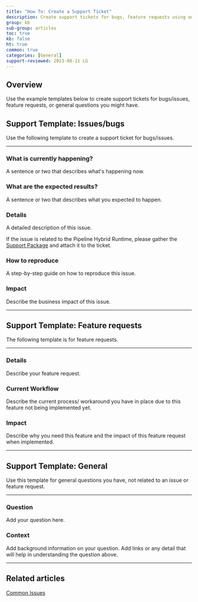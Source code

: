 ```yaml
---
title: "How To: Create a Support Ticket"
description: Create support tickets for bugs, feature requests using our templates"
group: kb
sub-group: articles
toc: true
kb: false
ht: true
common: true
categories: [General]
support-reviewed: 2023-08-11 LG
---
```


## Overview

Use the example templates below to create support tickets for bugs/issues, feature requests, or general questions you might have.

## Support Template: Issues/bugs


Use the following template to create a support ticket for bugs/issues.

---

### What is currently happening?

A sentence or two that describes what's happening now.

### What are the expected results?

A sentence or two that describes what you expected to happen.

### Details

A detailed description of this issue.

If the issue is related to the Pipeline Hybrid Runtime, please gather the [Support Package](https://github.com/codefresh-support/hybrid-runner-support) and attach it to the ticket.

### How to reproduce

A step-by-step guide on how to reproduce this issue.

### Impact

Describe the business impact of this issue.

---

## Support Template: Feature requests

The following template is for feature requests.

---

### Details

Describe your feature request.

### Current Workflow

Describe the current process/ workaround you have in place due to this feature not being implemented yet.

### Impact

Describe why you need this feature and the impact of this feature request when implemented.

---

## Support Template: General

Use this template for general questions you have, not related to an issue or feature request.

---

### Question

Add your question here.

### Context

Add background information on your question. Add links or any detail that will help in understanding the question above.

---

## Related articles

[Common Issues]({{site.baseurl}}/docs/kb/common-issues/)
